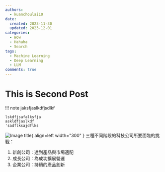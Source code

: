 ```yaml
---
authors:
  - kuanchoulai10
date:
  created: 2023-11-30
  updated: 2023-12-01
categories:
  - Wow
  - Hahaha
  - Search
tags:
  - Machine Learning
  - Deep Learning
  - LLM
comments: true
---
```

# This is Second Post

!!! note
    jaksfjaslkdfjsdlkf

    lskdfjsafalksfja
    askldfjaslkdf
    'sadflksajdflks

<!-- more -->

![Image title](https://www.books.com.tw/img/001/082/03/0010820309.jpg){ align=left  width="300" }
三種不同階段的科技公司所要面臨的挑戰：
1. 新創公司：達到產品與市場適配
2. 成長公司：為成功擴展營運
3. 企業公司：持續的產品創新
